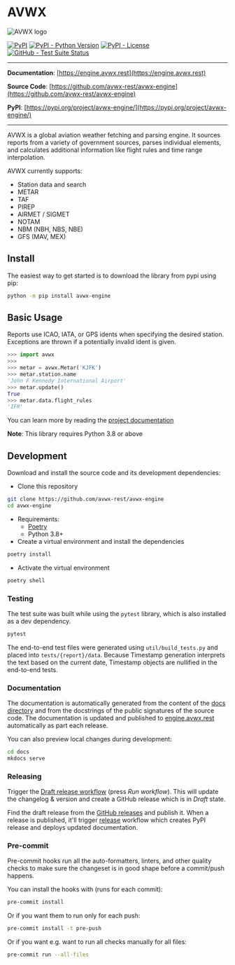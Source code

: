 # AVWX

![AVWX logo](docs/assets/images/avwx-logo-color-200.png)

[![PyPI](https://img.shields.io/pypi/v/avwx-engine?style=flat)](https://pypi.python.org/pypi/avwx-engine/)
[![PyPI - Python Version](https://img.shields.io/pypi/pyversions/avwx-engine?style=flat)](https://pypi.python.org/pypi/avwx-engine/)
[![PyPI - License](https://img.shields.io/pypi/l/avwx-engine?style=flat)](https://pypi.python.org/pypi/avwx-engine/)
[![GitHub - Test Suite Status](https://github.com/avwx-rest/avwx-engine/actions/workflows/test.yml/badge.svg)]()

---

**Documentation**: [https://engine.avwx.rest](https://engine.avwx.rest)

**Source Code**: [https://github.com/avwx-rest/avwx-engine](https://github.com/avwx-rest/avwx-engine)

**PyPI**: [https://pypi.org/project/avwx-engine/](https://pypi.org/project/avwx-engine/)

---

AVWX is a global aviation weather fetching and parsing engine. It sources reports from a variety of government sources, parses individual elements, and calculates additional information like flight rules and time range interpolation.

AVWX currently supports:

- Station data and search
- METAR
- TAF
- PIREP
- AIRMET / SIGMET
- NOTAM
- NBM (NBH, NBS, NBE)
- GFS (MAV, MEX)

## Install

The easiest way to get started is to download the library from pypi using pip:

```bash
python -m pip install avwx-engine
```

## Basic Usage

Reports use ICAO, IATA, or GPS idents when specifying the desired station. Exceptions are thrown if a potentially invalid ident is given.

```python
>>> import avwx
>>>
>>> metar = avwx.Metar('KJFK')
>>> metar.station.name
'John F Kennedy International Airport'
>>> metar.update()
True
>>> metar.data.flight_rules
'IFR'
```

You can learn more by reading the [project documentation](https://engine.avwx.rest)

**Note**: This library requires Python 3.8 or above

## Development

Download and install the source code and its development dependencies:

* Clone this repository

```sh
git clone https://github.com/avwx-rest/avwx-engine
cd avwx-engine
```

* Requirements:
  * [Poetry](https://python-poetry.org/)
  * Python 3.8+
* Create a virtual environment and install the dependencies

```sh
poetry install
```

* Activate the virtual environment

```sh
poetry shell
```

### Testing

The test suite was built while using the `pytest` library, which is also installed as a dev dependency.

```bash
pytest
```

The end-to-end test files were generated using `util/build_tests.py` and placed into `tests/{report}/data`. Because Timestamp generation interprets the text based on the current date, Timestamp objects are nullified in the end-to-end tests.

### Documentation

The documentation is automatically generated from the content of the [docs directory](./docs) and from the docstrings of the public signatures of the source code. The documentation is updated and published to [engine.avwx.rest](https://engine.avwx.rest) automatically as part each release.

 You can also preview local changes during development:

```sh
cd docs
mkdocs serve
```

### Releasing

Trigger the [Draft release workflow](https://github.com/avwx-rest/avwx-engine/actions/workflows/draft_release.yml) (press _Run workflow_). This will update the changelog & version and create a GitHub release which is in _Draft_ state.

Find the draft release from the
[GitHub releases](https://github.com/avwx-rest/avwx-engine/releases) and publish it. When a release is published, it'll trigger [release](https://github.com/avwx-rest/avwx-engine/blob/main/.github/workflows/release.yml) workflow which creates PyPI
 release and deploys updated documentation.

### Pre-commit

Pre-commit hooks run all the auto-formatters, linters, and other quality checks to make sure the changeset is in good shape before a commit/push happens.

You can install the hooks with (runs for each commit):

```sh
pre-commit install
```

Or if you want them to run only for each push:

```sh
pre-commit install -t pre-push
```

Or if you want e.g. want to run all checks manually for all files:

```sh
pre-commit run --all-files
```
